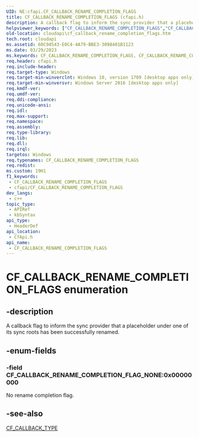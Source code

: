 ```yaml
---
UID: NE:cfapi.CF_CALLBACK_RENAME_COMPLETION_FLAGS
title: CF_CALLBACK_RENAME_COMPLETION_FLAGS (cfapi.h)
description: A callback flag to inform the sync provider that a placeholder under one of its sync roots has been successfully renamed.
helpviewer_keywords: ["CF_CALLBACK_RENAME_COMPLETION_FLAGS","CF_CALLBACK_RENAME_COMPLETION_FLAGS enumeration","CF_CALLBACK_RENAME_COMPLETION_FLAG_NONE","cfapi/CF_CALLBACK_RENAME_COMPLETION_FLAGS","cfapi/CF_CALLBACK_RENAME_COMPLETION_FLAG_NONE","cloudApi.cf_callback_rename_completion_flags"]
old-location: cloudapi\cf_callback_rename_completion_flags.htm
tech.root: cloudapi
ms.assetid: 60C94543-E0C4-4A79-BBE3-3098401B1123
ms.date: 03/29/2023
ms.keywords: CF_CALLBACK_RENAME_COMPLETION_FLAGS, CF_CALLBACK_RENAME_COMPLETION_FLAGS enumeration, CF_CALLBACK_RENAME_COMPLETION_FLAG_NONE, cfapi/CF_CALLBACK_RENAME_COMPLETION_FLAGS, cfapi/CF_CALLBACK_RENAME_COMPLETION_FLAG_NONE, cloudApi.cf_callback_rename_completion_flags
req.header: cfapi.h
req.include-header: 
req.target-type: Windows
req.target-min-winverclnt: Windows 10, version 1709 [desktop apps only]
req.target-min-winversvr: Windows Server 2016 [desktop apps only]
req.kmdf-ver: 
req.umdf-ver: 
req.ddi-compliance: 
req.unicode-ansi: 
req.idl: 
req.max-support: 
req.namespace: 
req.assembly: 
req.type-library: 
req.lib: 
req.dll: 
req.irql: 
targetos: Windows
req.typenames: CF_CALLBACK_RENAME_COMPLETION_FLAGS
req.redist: 
ms.custom: 19H1
f1_keywords:
 - CF_CALLBACK_RENAME_COMPLETION_FLAGS
 - cfapi/CF_CALLBACK_RENAME_COMPLETION_FLAGS
dev_langs:
 - c++
topic_type:
 - APIRef
 - kbSyntax
api_type:
 - HeaderDef
api_location:
 - CfApi.h
api_name:
 - CF_CALLBACK_RENAME_COMPLETION_FLAGS
---
```


# CF_CALLBACK_RENAME_COMPLETION_FLAGS enumeration

## -description

A callback flag to inform the sync provider that a placeholder under one of its sync roots has been successfully renamed.

## -enum-fields

### -field CF_CALLBACK_RENAME_COMPLETION_FLAG_NONE:0x00000000

No rename completion flag.

## -see-also

[CF_CALLBACK_TYPE](ne-cfapi-cf_callback_type.md)
